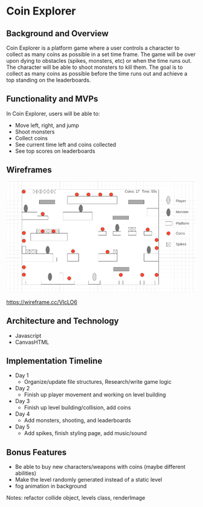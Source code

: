
# Coin Explorer

## Background and Overview

Coin Explorer is a platform game where a user controls a character to collect as many coins as possible in a set time frame. The game will be over upon dying to obstacles (spikes, monsters, etc) or when the time runs out. The character will be able to shoot monsters to kill them. The goal is to collect as many coins as possible before the time runs out and achieve a top standing on the leaderboards. 

## Functionality and MVPs

In Coin Explorer, users will be able to:
* Move left, right, and jump
* Shoot monsters
* Collect coins
* See current time left and coins collected
* See top scores on leaderboards 

## Wireframes

![](src/images/sample_stage.png)

https://wireframe.cc/VIcLO6

## Architecture and Technology

* Javascript
* CanvasHTML

## Implementation Timeline

* Day 1
  * Organize/update file structures, Research/write game logic
* Day 2
  * Finish up player movement and working on level building
* Day 3
  * Finish up level building/collision, add coins
* Day 4
  * Add monsters, shooting, and leaderboards
* Day 5 
  * Add spikes, finish styling page, add music/sound

## Bonus Features

* Be able to buy new characters/weapons with coins (maybe different abilities)
* Make the level randomly generated instead of a static level
* fog animation in background

Notes: refactor collide object, levels class, renderImage
